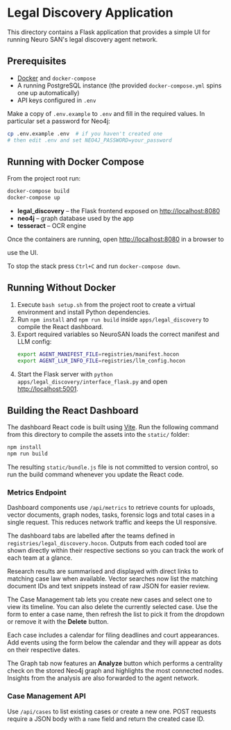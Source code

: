 # Legal Discovery Application

This directory contains a Flask application that provides a simple UI for running
Neuro SAN's legal discovery agent network.

## Prerequisites

- [Docker](https://docs.docker.com/get-docker/) and `docker-compose`
- A running PostgreSQL instance (the provided `docker-compose.yml` spins one up automatically)
- API keys configured in `.env`

Make a copy of `.env.example` to `.env` and fill in the required values. In
particular set a password for Neo4j:

```bash
cp .env.example .env  # if you haven't created one
# then edit .env and set NEO4J_PASSWORD=your_password
```

## Running with Docker Compose

From the project root run:

```bash
docker-compose build
docker-compose up
```


- **legal_discovery** – the Flask frontend exposed on <http://localhost:8080>
- **neo4j** – graph database used by the app
- **tesseract** – OCR engine

Once the containers are running, open <http://localhost:8080> in a browser to

use the UI.

To stop the stack press `Ctrl+C` and run `docker-compose down`.

## Running Without Docker

1. Execute `bash setup.sh` from the project root to create a virtual environment and install Python dependencies.
2. Run `npm install` and `npm run build` inside `apps/legal_discovery` to compile the React dashboard.
3. Export required variables so NeuroSAN loads the correct manifest and LLM config:
   ```bash
   export AGENT_MANIFEST_FILE=registries/manifest.hocon
   export AGENT_LLM_INFO_FILE=registries/llm_config.hocon
   ```
4. Start the Flask server with `python apps/legal_discovery/interface_flask.py` and open <http://localhost:5001>.

## Building the React Dashboard

The dashboard React code is built using [Vite](https://vitejs.dev/). Run the
following command from this directory to compile the assets into the `static/`
folder:

```bash
npm install
npm run build
```

The resulting `static/bundle.js` file is not committed to version control, so run
the build command whenever you update the React code.

### Metrics Endpoint

Dashboard components use `/api/metrics` to retrieve counts for uploads,
vector documents, graph nodes, tasks, forensic logs and total cases in a single request.
This reduces network traffic and keeps the UI responsive.

The dashboard tabs are labelled after the teams defined in
`registries/legal_discovery.hocon`. Outputs from each coded tool are shown
directly within their respective sections so you can track the work of each
team at a glance.

Research results are summarised and displayed with direct links to matching
case law when available. Vector searches now list the matching document IDs
and text snippets instead of raw JSON for easier review.

The Case Management tab lets you create new cases and select one to view its
timeline. You can also delete the currently selected case. Use the form to
enter a case name, then refresh the list to pick it from the dropdown or remove
it with the **Delete** button.

Each case includes a calendar for filing deadlines and court appearances.
Add events using the form below the calendar and they will appear as dots on
their respective dates.

The Graph tab now features an **Analyze** button which performs a centrality
check on the stored Neo4j graph and highlights the most connected nodes.
Insights from the analysis are also forwarded to the agent network.

### Case Management API

Use `/api/cases` to list existing cases or create a new one. POST requests require a JSON body with a `name` field and return the created case ID.
